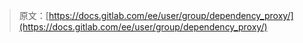 > 原文：[https://docs.gitlab.com/ee/user/group/dependency_proxy/](https://docs.gitlab.com/ee/user/group/dependency_proxy/)